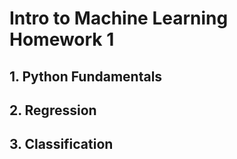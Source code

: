 # Intro to Machine Learning Homework 1
<h2>1. Python Fundamentals</h2>
<h2>2. Regression</h2>
<h2>3. Classification</h2>

